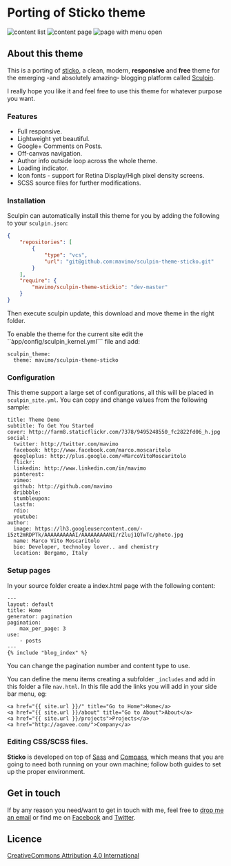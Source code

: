 # Porting of Sticko theme

![content list](https://raw2.github.com/mavimo/sculpin-theme-sticko/gh-pages/sample/post-list.png)
![content page](https://raw2.github.com/mavimo/sculpin-theme-sticko/gh-pages/sample/post-content.png)
![page with menu open](https://raw2.github.com/mavimo/sculpin-theme-sticko/gh-pages/sample/menu.png)

## About this theme

This is a porting of [sticko](http://sticko.apps.runkite.com/), a clean, modern, **responsive** and **free** theme for the emerging -and absolutely amazing- blogging platform called [Sculpin](http://sculpin.io).

I really hope you like it and feel free to use this theme for whatever purpose you want.

### Features
* Full responsive.
* Lightweight yet beautiful.
* Google+ Comments on Posts.
* Off-canvas navigation.
* Author info outside loop across the whole theme.
* Loading indicator.
* Icon fonts - support for Retina Display/High pixel density screens.
* SCSS source files for further modifications.

### Installation

Sculpin can automatically install this theme for you by adding the following to
your `sculpin.json`:

```json
{
    "repositories": [
        {
            "type": "vcs",
            "url": "git@github.com:mavimo/sculpin-theme-sticko.git"
        }
    ],
    "require": {
        "mavimo/sculpin-theme-stickio": "dev-master"
    }
}
```

Then execute sculpin update, this download and move theme in the right folder.

To enable the theme for the current site edit the ``àpp/config/sculpin_kernel.yml``` file and add:

```
sculpin_theme:
  theme: mavimo/sculpin-theme-sticko
```

### Configuration

This theme support a large set of configurations, all this will be placed in ```sculpin_site.yml```. You can copy and change values from the following sample:

```
title: Theme Demo
subtitle: To Get You Started
cover: http://farm8.staticflickr.com/7378/9495248550_fc2822fd06_h.jpg
social:
  twitter: http://twitter.com/mavimo
  facebook: http://www.facebook.com/marco.moscaritolo
  googleplus: http://plus.google.com/+MarcoVitoMoscaritolo
  flickr:
  linkedin: http://www.linkedin.com/in/mavimo
  pinterest:
  vimeo:
  github: http://github.com/mavimo
  dribbble:
  stumbleupon:
  lastfm:
  rdio:
  youtube:
author:
  image: https://lh3.googleusercontent.com/-i5zt2mRDPTk/AAAAAAAAAAI/AAAAAAAAANI/rZluj1QTwTc/photo.jpg
  name: Marco Vito Moscaritolo
  bio: Developer, technoloy lover.. and chemistry
  location: Bergamo, Italy
```

### Setup pages

In your source folder create a index.html page with the following content:

```
---
layout: default
title: Home
generator: pagination
pagination:
    max_per_page: 3
use:
    - posts
---
{% include "blog_index" %}
```

You can change the pagination number and content type to use.

You can define the menu items creating a subfolder ```_includes``` and add in this folder a file ```nav.html```. In this file add the links you will add in your side bar menu, eg:

```
<a href="{{ site.url }}/" title="Go to Home">Home</a>
<a href="{{ site.url }}/about" title="Go to About">About</a>
<a href="{{ site.url }}/projects">Projects</a>
<a href="http://agavee.com/">Company</a>
```

### Editing CSS/SCSS files.

**Sticko** is developed on top of [Sass](http://sass-lang.com/install) and [Compass](http://compass-style.org/install), which means that you are going to need both running on your own machine; follow both guides to set up the proper environment.

## Get in touch

If by any reason you need/want to get in touch with me, feel free to [drop me an email](mailto:marco@mavimo.org) or find me on [Facebook](http://www.facebook.com/marco.moscaritolo) and [Twitter](http://www.twitter.com/mavimo).

## Licence
[CreativeCommons Attribution 4.0 International](http://creativecommons.org/licenses/by/4.0/)





